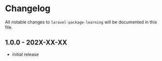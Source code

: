 # Changelog

All notable changes to `laravel-package-learning` will be documented in this file.

## 1.0.0 - 202X-XX-XX

- initial release
